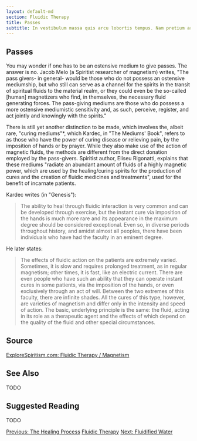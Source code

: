 ```yaml
---
layout: default-md
section: Fluidic Therapy
title: Passes
subtitle: In vestibulum massa quis arcu lobortis tempus. Nam pretium arcu in odio vulputate luctus.
---
```


## Passes
You may wonder if one has to be an ostensive medium to give passes.  The answer is no. Jacob Melo (a Spiritist researcher of magnetism) writes, "The pass givers- in general- would be those who do not possess an ostensive mediumship, but who still can serve as a channel for the spirits in the transit of spiritual fluids to the material realm, or they could even be the so-called [human] magnetizers who find, in themselves, the necessary fluid generating forces.  The pass-giving mediums are those who do possess a more ostensive mediumistic sensitivity and, as such, perceive, register, and act jointly and knowingly with the spirits."  

There is still yet another distinction to be made, which involves the, albeit rare, "curing mediums"*, which Kardec, in "The Mediums' Book", refers to as those who have the power of curing disease or relieving pain, by the imposition of hands or by prayer.  While they also make use of the action of magnetic fluids, the methods are different from the direct donation employed by the pass-givers.  Spiritist author, Eliseu Rigonatti, explains that these mediums "radiate an abundant amount of fluids of a highly magnetic power, which are used by the healing/curing spirits for the production of cures and the creation of fluidic medicines and treatments", used for the benefit of incarnate patients.

Kardec writes (in "Genesis"):
> The ability to heal through fluidic interaction is very common and can be developed through exercise, but the instant cure via imposition of the hands is much more rare and its appearance in the maximum degree should be considered exceptional.  Even so, in diverse periods throughout history, and amidst almost all peoples, there have been individuals who have had the faculty in an eminent degree.

He later states:
> The effects of fluidic action on the patients are extremely varied.  Sometimes, it is slow and requires prolonged treatment, as in regular magnetism; other times, it is fast, like an electric current.  There are even people who have such an ability that they can operate instant cures in some patients, via the imposition of the hands, or even exclusively through an act of will.  Between the two extremes of this faculty, there are infinite shades.  All the cures of this type, however, are varieties of magnetism and differ only in the intensity and speed of action.  The basic, underlying principle is the same: the fluid, acting in its role as a therapeutic agent and the effects of which depend on the quality of the fluid and other special circumstances. 

## Source
[ExploreSpiritism.com: Fluidic Therapy / Magnetism](//www.explorespiritism.com/Science_Fluidic%20Therapy_Definition.htm)


## See Also
TODO


## Suggested Reading
TODO



<a href="healing" class="button">Previous: The Healing Process</a>
<a href="./" class="button special">Fluidic Therapy</a>
<a href="fluidified-water" class="button">Next: Fluidified Water</a>

